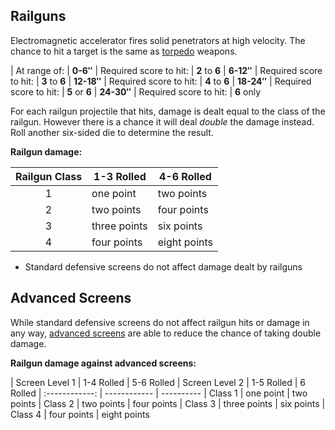 Railguns
--------

Electromagnetic accelerator fires solid penetrators at high velocity. The chance to hit a target is the same as [torpedo](Torpedo) weapons.

| At range of:
| **0-6″**   | Required score to hit: | **2** to **6**
| **6-12″**  | Required score to hit: | **3** to **6**
| **12-18″** | Required score to hit: | **4** to **6**
| **18-24″** | Required score to hit: | **5** or **6**
| **24-30″** | Required score to hit: | **6** only

For each railgun projectile that hits, damage is dealt equal to the class of the railgun. However there is a chance it will deal _double_ the damage instead. Roll another six-sided die to determine the result.

**Railgun damage:**

| Railgun Class  | 1-3 Rolled   | 4-6 Rolled
| :------------: | ------------ | ----------
|       1        | one point    | two points
|       2        | two points   | four points
|       3        | three points | six points
|       4        | four points  | eight points

* Standard defensive screens do not affect damage dealt by railguns

Advanced Screens
----------------

While standard defensive screens do not affect railgun hits or damage in any way, [advanced screens](AdvancedScreens#against-railguns) are able to reduce the chance of taking double damage.

**Railgun damage against advanced screens:**

| Screen Level 1 | 1-4 Rolled   | 5-6 Rolled
| Screen Level 2 | 1-5 Rolled   | 6 Rolled
| :------------: | ------------ | ----------
| Class 1        | one point    | two points
| Class 2        | two points   | four points
| Class 3        | three points | six points
| Class 4        | four points  | eight points
